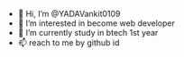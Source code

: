 - 👋 Hi, I’m @YADAVankit0109
- 👀 I’m interested in become web developer
- 🌱 I’m currently study in btech 1st year
- 📫 reach to me by github id

<!---
YADAVankit0109/YADAVankit0109 is a ✨ special ✨ repository because its `README.md` (this file) appears on your GitHub profile.
You can click the Preview link to take a look at your changes.
--->
